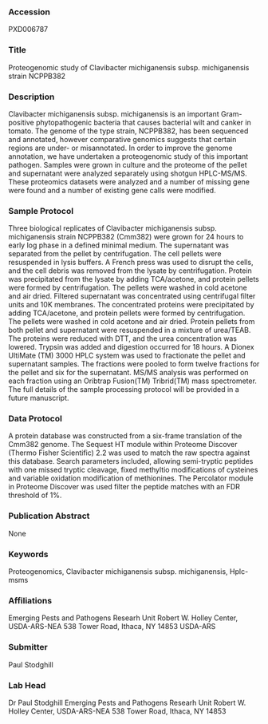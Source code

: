 ### Accession
PXD006787

### Title
Proteogenomic study of Clavibacter michiganensis subsp. michiganensis strain NCPPB382

### Description
Clavibacter michiganensis subsp. michiganensis is an important Gram-positive phytopathogenic bacteria that causes bacterial wilt and canker in tomato. The genome of the type strain, NCPPB382, has been sequenced and annotated, however comparative genomics suggests that certain regions are under- or misannotated. In order to improve the genome annotation, we have undertaken a proteogenomic study of this important pathogen. Samples were grown in culture and the proteome of the pellet and supernatant were analyzed separately using shotgun HPLC-MS/MS. These proteomics datasets were analyzed and a number of missing gene were found and a number of existing gene calls were modified.

### Sample Protocol
Three biological replicates of Clavibacter michiganensis subsp. michiganensis strain NCPPB382 (Cmm382) were grown for 24 hours to early log phase in a defined minimal medium. The supernatant was separated from the pellet by centrifugation.  The cell pellets were resuspended in lysis buffers. A French press was used to disrupt the cells, and the cell debris was removed from the lysate by centrifugation. Protein was precipitated from the lysate by adding TCA/acetone, and protein pellets were formed by centrifugation. The pellets were washed in cold acetone and air dried.  Filtered supernatant was concentrated using centrifugal filter units and 10K membranes. The concentrated proteins were precipitated by adding TCA/acetone, and protein pellets were formed by centrifugation. The pellets were washed in cold acetone and air dried.  Protein pellets from both pellet and supernatant were resuspended in a mixture of urea/TEAB. The proteins were reduced with DTT, and the urea concentration was lowered. Trypsin was added and digestion occurred for 18 hours.  A Dionex UltiMate (TM) 3000 HPLC system was used to fractionate the pellet and supernatant samples. The fractions were pooled to form twelve fractions for the pellet and six for the supernatant. MS/MS analysis was performed on each fraction using an Oribtrap Fusion(TM) Tribrid(TM) mass spectrometer.  The full details of the sample processing protocol will be provided in a future manuscript.

### Data Protocol
A protein database was constructed from a six-frame translation of the Cmm382 genome. The Sequest HT module within Proteome Discover (Thermo Fisher Scientific) 2.2 was used to match the raw spectra against this database. Search parameters included, allowing semi-tryptic peptides with one missed tryptic cleavage, fixed methyltio modifications of cysteines and variable oxidation modification of methionines. The Percolator module in Proteome Discover was used filter the peptide matches with an FDR threshold of 1%.

### Publication Abstract
None

### Keywords
Proteogenomics, Clavibacter michiganensis subsp. michiganensis, Hplc-msms

### Affiliations
Emerging Pests and Pathogens Researh Unit  Robert W. Holley Center, USDA-ARS-NEA 538 Tower Road, Ithaca, NY 14853
USDA-ARS

### Submitter
Paul Stodghill

### Lab Head
Dr Paul Stodghill
Emerging Pests and Pathogens Researh Unit  Robert W. Holley Center, USDA-ARS-NEA 538 Tower Road, Ithaca, NY 14853


